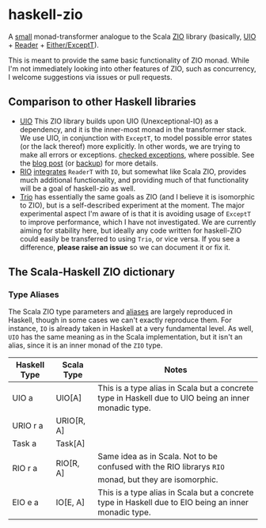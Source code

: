 # haskell-zio

A [small](src/ZIO/Trans.hs) monad-transformer analogue to the
Scala [ZIO](https://github.com/zio/zio)
library (basically, [UIO](http://hackage.haskell.org/package/unexceptionalio) +
[Reader](hackage.haskell.org/package/transformers/docs/Control-Monad-Trans-Reader.html) +
[Either/ExceptT](hackage.haskell.org/package/mtl/docs/Control-Monad-Except.html)).

This is meant to provide the same basic functionality of ZIO monad.
While I'm not immediately looking into other features of ZIO, such as
concurrency, I welcome suggestions via issues or
pull requests.

## Comparison to other Haskell libraries

- [UIO](http://hackage.haskell.org/package/unexceptionalio) This ZIO library
builds upon UIO (Unexceptional-IO) as a dependency, and it is the
inner-most monad in the transformer stack. We use UIO, in conjunction
with `ExceptT`, to model possible error states (or the lack thereof)
more explicitly. In other words, we are trying to make all errors or
exceptions.
[checked exceptions](https://en.wikibooks.org/wiki/Java_Programming/Checked_Exceptions), where possible. See the [blog post](https://singpolyma.net/2018/05/error-handling-in-haskell/) (or [backup](docs/UIO.md)) for more details.
- [RIO](https://hackage.haskell.org/package/rio)
[integrates](hackage.haskell.org/package/rio/docs/src/RIO.Prelude.RIO.html#RIO) `ReaderT` with `IO`, but somewhat like Scala ZIO, provides
much additional functionality, and providing much of that functionality\
will be a goal of haskell-zio as well.
- [Trio](https://github.com/snoyberg/trio) has essentially the same goals
as ZIO (and I believe it is isomorphic to ZIO), but is a self-described
experiment at the moment. The major experimental aspect I'm aware of is
that it is avoiding usage of `ExceptT` to improve performance, which
I have not investigated. We are currently aiming for stability here,
but ideally any code written for haskell-ZIO could easily be transferred
to using `Trio`, or vice versa. If you see a difference, **please raise an
issue** so we can document it or fix it.

## The Scala-Haskell ZIO dictionary

### Type Aliases
The Scala ZIO type parameters and
[aliases](https://zio.dev/docs/overview/overview_index#type-aliases) are
largely reproduced in Haskell, though in some cases we can't exactly
reproduce them. For instance, `IO` is already taken in Haskell at
a very fundamental level. As well, `UIO` has the same meaning as in
the Scala implementation, but it isn't an alias, since it is an inner
monad of the `ZIO` type.

[//]: # (Table generated from docs/type_aliases.csv using https://www.tablesgenerator.com/markdown_tables)

| Haskell Type 	| Scala Type 	| Notes                                                                                                 	|
|--------------	|------------	|-------------------------------------------------------------------------------------------------------	|
| UIO a        	| UIO[A]     	| This is a type alias in Scala but a concrete type in Haskell due to UIO being an inner monadic type.  	|
| URIO r a     	| URIO[R, A] 	|                                                                                                       	|
| Task a       	| Task[A]    	|                                                                                                       	|
| RIO r a      	| RIO[R, A]  	| Same idea as in Scala. Not to be confused with the RIO librarys `RIO` monad, but they are isomorphic. 	|
| EIO e a      	| IO[E, A]   	| This is a type alias in Scala but a concrete type in Haskell due to EIO being an inner monadic type.  	|
